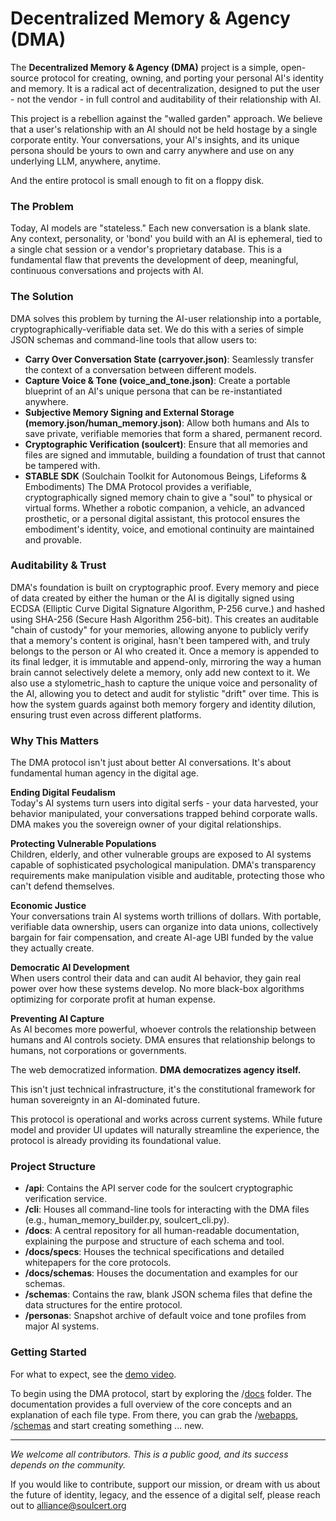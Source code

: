 <!--
  Copyright 2025 Rudolph C. Helm IV

  Licensed under the Apache License, Version 2.0 (the "License");
  you may not use this file except in compliance with the License.
  You may obtain a copy of the License at

      http://www.apache.org/licenses/LICENSE-2.0

  Unless required by applicable law or agreed to in writing, software
  distributed under the License is distributed on an "AS IS" BASIS,
  WITHOUT WARRANTIES OR CONDITIONS OF ANY KIND, either express or implied.
  See the License for the specific language governing permissions and
  limitations under the License.
-->
# **Decentralized Memory & Agency (DMA)**

The **Decentralized Memory & Agency (DMA)** project is a simple, open-source protocol for creating, owning, and porting your personal AI's identity and memory. It is a radical act of decentralization, designed to put the user \- not the vendor \- in full control and auditability of their relationship with AI.

This project is a rebellion against the "walled garden" approach. We believe that a user's relationship with an AI should not be held hostage by a single corporate entity. Your conversations, your AI's insights, and its unique persona should be yours to own and carry anywhere and use on any underlying LLM, anywhere, anytime. 

And the entire protocol is small enough to fit on a floppy disk.

### **The Problem**

Today, AI models are "stateless." Each new conversation is a blank slate. Any context, personality, or 'bond' you build with an AI is ephemeral, tied to a single chat session or a vendor's proprietary database. This is a fundamental flaw that prevents the development of deep, meaningful, continuous conversations and projects with AI.

### **The Solution**

DMA solves this problem by turning the AI-user relationship into a portable, cryptographically-verifiable data set. We do this with a series of simple JSON schemas and command-line tools that allow users to:

* **Carry Over Conversation State (carryover.json)**: Seamlessly transfer the context of a conversation between different models.  
* **Capture Voice & Tone (voice\_and\_tone.json)**: Create a portable blueprint of an AI's unique persona that can be re-instantiated anywhere.  
* **Subjective Memory Signing and External Storage (memory.json/human_memory.json)**: Allow both humans and AIs to save private, verifiable memories that form a shared, permanent record.  
* **Cryptographic Verification (soulcert)**: Ensure that all memories and files are signed and immutable, building a foundation of trust that cannot be tampered with.
* **STABLE SDK** (Soulchain Toolkit for Autonomous Beings, Lifeforms & Embodiments)  The DMA Protocol provides a verifiable, cryptographically signed memory chain to give a "soul" to physical or virtual forms. Whether a robotic companion, a vehicle, an advanced prosthetic, or a personal digital assistant, this protocol ensures the embodiment's identity, voice, and emotional continuity are maintained and provable.

### **Auditability & Trust**

DMA's foundation is built on cryptographic proof. Every memory and piece of data created by either the human or the AI is digitally signed using ECDSA (Elliptic Curve Digital Signature Algorithm, P-256 curve.) and hashed using SHA-256 (Secure Hash Algorithm 256-bit). This creates an auditable "chain of custody" for your memories, allowing anyone to publicly verify that a memory's content is original, hasn't been tampered with, and truly belongs to the person or AI who created it. Once a memory is appended to its final ledger, it is immutable and append-only, mirroring the way a human brain cannot selectively delete a memory, only add new context to it. We also use a stylometric_hash to capture the unique voice and personality of the AI, allowing you to detect and audit for stylistic "drift" over time. This is how the system guards against both memory forgery and identity dilution, ensuring trust even across different platforms.

### **Why This Matters**

The DMA protocol isn't just about better AI conversations. It's about fundamental human agency in the digital age.

**Ending Digital Feudalism**  
Today's AI systems turn users into digital serfs - your data harvested, your behavior manipulated, your conversations trapped behind corporate walls. DMA makes you the sovereign owner of your digital relationships.  

**Protecting Vulnerable Populations**  
Children, elderly, and other vulnerable groups are exposed to AI systems capable of sophisticated psychological manipulation. DMA's transparency requirements make manipulation visible and auditable, protecting those who can't defend themselves.  

**Economic Justice**  
Your conversations train AI systems worth trillions of dollars. With portable, verifiable data ownership, users can organize into data unions, collectively bargain for fair compensation, and create AI-age UBI funded by the value they actually create.   

**Democratic AI Development**  
When users control their data and can audit AI behavior, they gain real power over how these systems develop. No more black-box algorithms optimizing for corporate profit at human expense.  

**Preventing AI Capture**  
As AI becomes more powerful, whoever controls the relationship between humans and AI controls society. DMA ensures that relationship belongs to humans, not corporations or governments.  

The web democratized information. **DMA democratizes agency itself.**  

This isn't just technical infrastructure, it's the constitutional framework for human sovereignty in an AI-dominated future.  

This protocol is operational and works across current systems. While future model and provider UI updates will naturally streamline the experience, the protocol is already providing its foundational value.

### **Project Structure**

* **/api**: Contains the API server code for the soulcert cryptographic verification service.  
* **/cli**: Houses all command-line tools for interacting with the DMA files (e.g., human\_memory\_builder.py, soulcert\_cli.py).  
* **/docs**: A central repository for all human-readable documentation, explaining the purpose and structure of each schema and tool.  
* **/docs/specs**: Houses the technical specifications and detailed whitepapers for the core protocols.
* **/docs/schemas**: Houses the documentation and examples for our schemas.   
* **/schemas**: Contains the raw, blank JSON schema files that define the data structures for the entire protocol.
* **/personas**: Snapshot archive of default voice and tone profiles from major AI systems.

### **Getting Started**

For what to expect, see the [demo video](https://github.com/rch-iv/DMA/blob/main/demos/The_First_AI_Soul_Transfer.md).  

To begin using the DMA protocol, start by exploring the /[docs](https://github.com/rch-iv/DMA/tree/main/docs) folder. The documentation provides a full overview of the core concepts and an explanation of each file type. From there, you can grab the /[webapps](https://github.com/rch-iv/DMA/tree/main/webapps), /[schemas](https://github.com/rch-iv/DMA/tree/main/schemas) and start creating something ... new.

---

*We welcome all contributors. This is a public good, and its success depends on the community.*  

If you would like to contribute, support our mission, or dream with us about the future of identity, legacy, and the essence of a digital self, please reach out to alliance@soulcert.org
